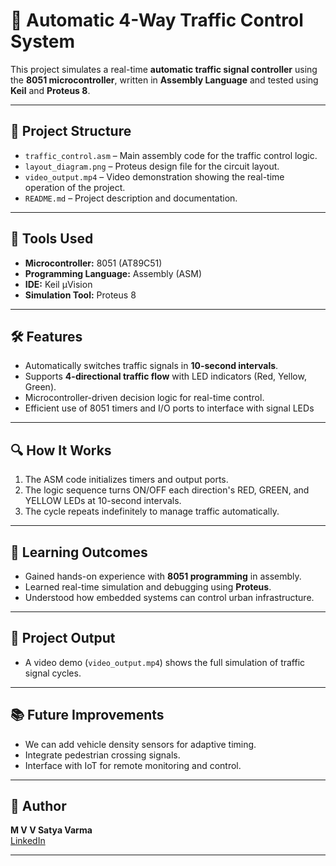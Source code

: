 # 🚦 Automatic 4-Way Traffic Control System

This project simulates a real-time **automatic traffic signal controller** using the **8051 microcontroller**, written in **Assembly Language** and tested using **Keil** and **Proteus 8**.

---

## 📁 Project Structure

- `traffic_control.asm` – Main assembly code for the traffic control logic.
- `layout_diagram.png` – Proteus design file for the circuit layout.
- `video_output.mp4` – Video demonstration showing the real-time operation of the project.
- `README.md` – Project description and documentation.

---

## 🔧 Tools Used

- **Microcontroller:** 8051 (AT89C51)
- **Programming Language:** Assembly (ASM)
- **IDE:** Keil µVision
- **Simulation Tool:** Proteus 8

---

## 🛠️ Features

- Automatically switches traffic signals in **10-second intervals**.
- Supports **4-directional traffic flow** with LED indicators (Red, Yellow, Green).
- Microcontroller-driven decision logic for real-time control.
- Efficient use of 8051 timers and I/O ports to interface with signal LEDs

---

## 🔍 How It Works

1. The ASM code initializes timers and output ports.
2. The logic sequence turns ON/OFF each direction's RED, GREEN, and YELLOW LEDs at 10-second intervals.
3. The cycle repeats indefinitely to manage traffic automatically.

---

## 🧠 Learning Outcomes

- Gained hands-on experience with **8051 programming** in assembly.
- Learned real-time simulation and debugging using **Proteus**.
- Understood how embedded systems can control urban infrastructure.

---

## 🎥 Project Output

- A video demo (`video_output.mp4`) shows the full simulation of traffic signal cycles.

---

## 📚 Future Improvements

- We can add vehicle density sensors for adaptive timing.
- Integrate pedestrian crossing signals.
- Interface with IoT for remote monitoring and control.

---

## 👤 Author

**M V V Satya Varma**  
[LinkedIn](https://www.linkedin.com/in/satya-varma-4bb310362/) 

---
